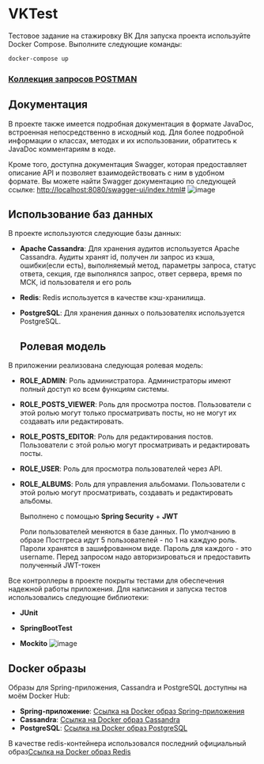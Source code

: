 # VKTest
Тестовое задание на стажировку ВК
Для запуска проекта используйте Docker Compose. Выполните следующие команды:

```bash
docker-compose up
```
### [Коллекция запросов POSTMAN](https://www.postman.com/restless-escape-517248/workspace/habraggreagot/collection/27427106-8bc72017-aadf-4883-81a8-e00d90e30008?action=share&creator=27427106)

## Документация

В проекте также имеется подробная документация в формате JavaDoc, встроенная непосредственно в исходный код. Для более подробной информации о классах, методах и их использовании, обратитесь к JavaDoc комментариям в коде.

Кроме того, доступна документация Swagger, которая предоставляет описание API и позволяет взаимодействовать с ним в удобном формате. Вы можете найти Swagger документацию по следующей ссылке:
[http://localhost:8080/swagger-ui/index.html#](http://localhost:8080/swagger-ui/index.html#/)
![image](https://github.com/NadarKanloev/VKTest/assets/44449982/c0ffa557-b5f2-42ca-93d0-2474bda3533b)

## Использование баз данных

В проекте используются следующие базы данных:

- **Apache Cassandra**:
  Для хранения аудитов используется Apache Cassandra. Аудиты хранят id, получен ли запрос из кэша, ошибки(если есть), выполняемый метод, параметры запроса, статус ответа, секция, где выполнялся запрос, ответ сервера, время по МСК, id пользователя и его роль

- **Redis**:
  Redis используется в качестве кэш-хранилища. 

- **PostgreSQL**:
  Для хранения данных о пользователях используется PostgreSQL.

  ## Ролевая модель

В приложении реализована следующая ролевая модель:

- **ROLE_ADMIN**:
  Роль администратора. Администраторы имеют полный доступ ко всем функциям системы.

- **ROLE_POSTS_VIEWER**:
  Роль для просмотра постов. Пользователи с этой ролью могут только просматривать посты, но не могут их создавать или редактировать.

- **ROLE_POSTS_EDITOR**:
  Роль для редактирования постов. Пользователи с этой ролью могут просматривать и редактировать посты.

- **ROLE_USER**:
  Роль для просмотра пользователей через API.

- **ROLE_ALBUMS**:
  Роль для управления альбомами. Пользователи с этой ролью могут просматривать, создавать и редактировать альбомы.

  Выполнено с помощью **Spring Security** + **JWT**

  Роли пользователей меняются в базе данных. По умолчанию в образе Постгреса идут 5 пользователей - по 1 на каждую роль. Пароли хранятся в зашифрованном виде. Пароль для каждого - это username. Перед запросом надо авторизироваться и предоставить полученный JWT-токен

Все контроллеры в проекте покрыты тестами для обеспечения надежной работы приложения. Для написания и запуска тестов использовались следующие библиотеки:

- **JUnit**

- **SpringBootTest**

- **Mockito**
![image](https://github.com/NadarKanloev/VKTest/assets/44449982/81f17a13-65a4-4988-a327-972cb1519941)

## Docker образы

Образы для Spring-приложения, Cassandra и PostgreSQL доступны на моём Docker Hub:

- **Spring-приложение**: [Ссылка на Docker образ Spring-приложения](https://hub.docker.com/repository/docker/veventumt/vktest/general)
- **Cassandra**: [Ссылка на Docker образ Cassandra](hub.docker.com/repository/docker/veventumt/mypg/general)
- **PostgreSQL**: [Ссылка на Docker образ PostgreSQL](https://hub.docker.com/repository/docker/veventumt/vk-cassandra/general)
  
В качестве redis-контейнера использовался последний официальный образ[Ссылка на Docker образ Redis]([https://hub.docker.com/repository/docker/veventumt/vk-cassandra/general](https://hub.docker.com/layers/library/redis/latest/images/sha256-2e791e49d89aa881c7c8c6fa80dd14ea503c6d05b7aec285e7899682a1a7a7f3?context=explore)https://hub.docker.com/layers/library/redis/latest/images/sha256-2e791e49d89aa881c7c8c6fa80dd14ea503c6d05b7aec285e7899682a1a7a7f3?context=explore)

